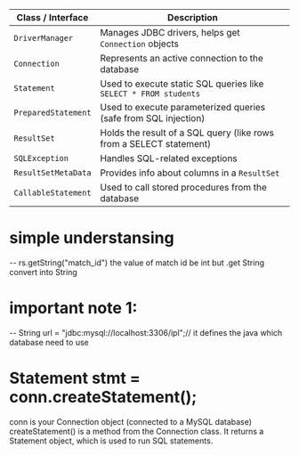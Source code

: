 | Class / Interface   | Description                                                         |
| ------------------- | ------------------------------------------------------------------- |
| `DriverManager`     | Manages JDBC drivers, helps get `Connection` objects                |
| `Connection`        | Represents an active connection to the database                     |
| `Statement`         | Used to execute static SQL queries like `SELECT * FROM students`    |
| `PreparedStatement` | Used to execute parameterized queries (safe from SQL injection)     |
| `ResultSet`         | Holds the result of a SQL query (like rows from a SELECT statement) |
| `SQLException`      | Handles SQL-related exceptions                                      |
| `ResultSetMetaData` | Provides info about columns in a `ResultSet`                        |
| `CallableStatement` | Used to call stored procedures from the database                    |



# simple understansing
-- rs.getString("match_id")  the value of match id be   int but .get String convert into String

# important note 1:
-- String url = "jdbc:mysql://localhost:3306/ipl";// it  defines the java which database need to use
# Statement stmt = conn.createStatement();
conn is your Connection object (connected to a MySQL database)
createStatement() is a method from the Connection class.
It returns a Statement object, which is used to run SQL statements.
